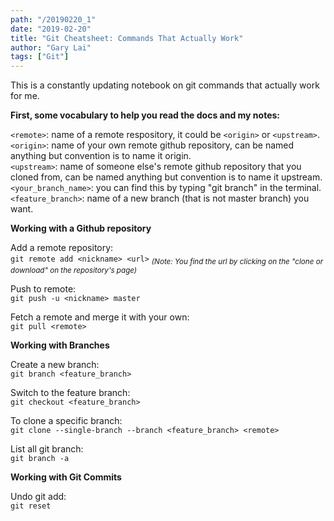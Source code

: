 ```yaml
---
path: "/20190220_1"
date: "2019-02-20"
title: "Git Cheatsheet: Commands That Actually Work"
author: "Gary Lai"
tags: ["Git"]
---
```


This is a constantly updating notebook on git commands that actually work for me.

**First, some vocabulary to help you read the docs and my notes:**

<!-- prettier-ignore -->
`<remote>`: name of a remote respository, it could be `<origin>` or `<upstream>`. <br/>
`<origin>`: name of your own remote github repository, can be named anything but convention is to name it origin. <br/>
`<upstream>`: name of someone else's remote github repository that you cloned from, can be named anything but convention is to name it upstream. <br/>
`<your_branch_name>`: you can find this by typing "git branch" in the terminal.<br/>
`<feature_branch>`: name of a new branch (that is not master branch) you want.

**Working with a Github repository**

Add a remote repository:<br/>
`git remote add <nickname> <url>`
_<sub> (Note: You find the url by clicking on the "clone or download" on the repository's page)</sub>_

Push to remote:<br/>
`git push -u <nickname> master`

Fetch a remote and merge it with your own: <br/>
`git pull <remote>`

**Working with Branches**

Create a new branch: <br/>
`git branch <feature_branch>`

Switch to the feature branch: <br/>
`git checkout <feature_branch>`

To clone a specific branch: <br/>
`git clone --single-branch --branch <feature_branch> <remote>`

List all git branch: <br/>
`git branch -a`

**Working with Git Commits**

Undo git add:<br/>
`git reset`
